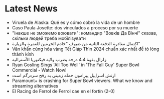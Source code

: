 # Latest News
-  Viruela de Alaska: Qué es y cómo cobró la vida de un hombre
-  Caso Paula Josette: dos vinculados a proceso por su muerte
-  "Інакше не зможемо воювати": командир "Вовків Да Вінчі" сказав, скільки людей треба мобілізувати
-  اكتمال مغادرة الدفعة الثانية من ضيوف "خادم الحرمين للعمرة والزيارة"
-  Văn khấn cúng hóa vàng Tết Giáp Thìn 2024 chuẩn xác nhất để tỏ lòng thành kính
-  زلزال بقوة 4.4 درجة يضرب ولاية فيكتوريا الأسترالية
-  Ryan Gosling Sings 'All Too Well' in 'The Fall Guy' Super Bowl Commercial - Watch Now!
-  ارتش اسراییل پیرامون حمله زمینی به رفح سردرگم است
-  Paramount+ is crashing for Super Bowl viewers. What we know and streaming alternatives
-  El Racing de Ferrol de Ferrol cae en el fortín (2-0)
